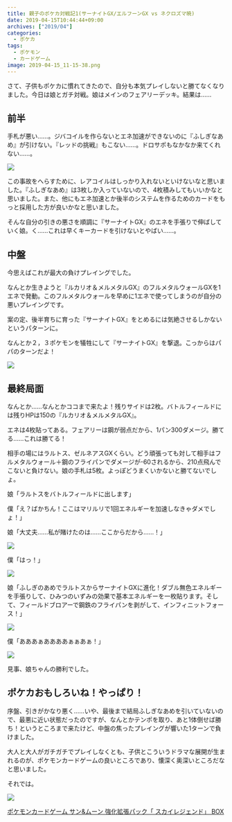 ```yaml
---
title: 親子のポケカ対戦記1(サーナイトGX/エルフーンGX vs ネクロズマ暁)
date: 2019-04-15T10:44:44+09:00
archives: ["2019/04"]
categories:
  - ポケカ
tags:
  - ポケモン
  - カードゲーム
image: 2019-04-15_11-15-38.png
---
```

さて、子供もポケカに慣れてきたので、自分も本気プレイしないと勝てなくなりました。今日は娘とガチ対戦。娘はメインのフェアリーデッキ。結果は……

<!--more-->

## 前半

手札が悪い……。ジバコイルを作らないとエネ加速ができないのに『ふしぎなあめ』が引けない。『レッドの挑戦』もこない……。ドロサポもなかなか来てくれない……。

![](/images/2019-04-15_11-53-07.png)

この事故をへらすために、レアコイルはしっかり入れないといけないなと思いました。『ふしぎなあめ』は3枚しか入っていないので、4枚積みしてもいいかなと思いました。また、他にもエネ加速とか後半のシステムを作るためのカードをもっと採用した方が良いかなと思いました。

そんな自分の引きの悪さを順調に『サーナイトGX』のエネを手張りで伸ばしていく娘。く……これは早くキーカードを引けないとやばい……。

## 中盤

今思えばこれが最大の負けプレイングでした。

なんとか生きようと『ルカリオ＆メルメタルGX』のフルメタルウォールGXを1エネで発動。このフルメタルウォールを早めに1エネで使ってしまうのが自分の悪いプレイングです。

案の定、後半育ちに育った『サーナイトGX』をとめるには気絶させるしかないというパターンに。

なんとか２，３ポケモンを犠牲にして『サーナイトGX』を撃退。こっからはパパのターンだよ！

![](/images/2019-04-15_11-54-35.png)

## 最終局面

なんとか……なんとかココまで来たよ！残りサイドは2枚。バトルフィールドには残りHPは150の『ルカリオ＆メルメタルGX』。

エネは4枚貼ってある。フェアリーは鋼が弱点だから、1パン300ダメージ。勝てる……これは勝てる！

相手の場にはラルトス、ゼルネアスGXくらい。どう頑張っても対して相手はフルメタルウォール＋鋼のフライパンでダメージが-60されるから、210点飛んでこないと負けない。娘の手札は5枚。よっぽどうまくいかないと勝てないでしょ。

娘「ラルトスをバトルフィールドに出します」

僕「え？ばかちん！ここはマリルリで1回エネルギーを加速しなきゃダメでしょ！」

娘「大丈夫……私が賭けたのは……ここからだから……！」

![](/images/2019-04-15_11-59-03.png)

僕「はっ！」

![](/images/2019-04-15_12-00-29.png)

娘「ふしぎのあめでラルトスからサーナイトGXに進化！ダブル無色エネルギーを手張りして、ひみつのいずみの効果で基本エネルギーを一枚貼ります。そして、フィールドブロアーで鋼鉄のフライパンを剥がして、インフィニットフォース！」

![](/images/2019-04-15_11-59-46.png)

僕「あああぁああああぁぁあぁ！」

![](/images/2019-04-15_11-56-29.png)

見事、娘ちゃんの勝利でした。

## ポケカおもしろいね！やっぱり！

序盤、引きがかなり悪く……いや、最後まで結局ふしぎなあめを引いていないので、最悪に近い状態だったのですが、なんとかテンポを取り、あと1体倒せば勝ち！というところまで来たけど、中盤の焦ったプレイングが響いた1ターンで負けました。

大人と大人がガチガチでプレイしなくとも、子供とこういうドラマな展開が生まれるのが、ポケモンカードゲームの良いところであり、懐深く奥深いところだなと思いました。

それでは。

<div class="amazfy">
<a href="https://www.amazon.co.jp/dp/B07KYLSD63?tag=t4traw-22">
<img src="https://ws-fe.amazon-adsystem.com/widgets/q?_encoding=UTF8&ASIN=B07KYLSD63&Format=_SL250_&ID=AsinImage&MarketPlace=JP&ServiceVersion=20070822&WS=1&tag=t4traw-22&language=ja_JP">
<p>ポケモンカードゲーム サン&ムーン 強化拡張パック「 スカイレジェンド」 BOX</p>
</a>
</div>